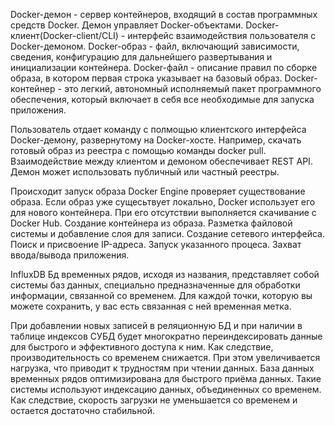 
Docker-демон - сервер контейнеров, входящий в состав программных средств Docker. Демон управляет Docker-объектами.
Docker-клиент(Docker-client/CLI) - интерфейс взаимодействия пользователя с Docker-демоном.
Docker-образ - файл, включающий зависимости, сведения, конфигурацию для дальнейшего развертывания и инициализации контейнера.
Docker-файл - описание правил по сборке образа, в котором первая строка указывает на базовый образ.
Docker-контейнер - это легкий, автономный исполняемый пакет программного обеспечения, который включает в себя все необходимые для запуска приложения.

Пользователь отдает команду с полмощью клиентского интерфейса Docker-демону, развернутому на Docker-хосте. Например, скачать готовый образ из реестра с помощью команды docker pull. Взаимодействие между клиентом и демоном обеспечивает REST API. Демон может использовать публичный или частный реестры.

Происходит запуск образа Docker Engine проверяет существование образа. Если образ уже сущесьтвует локально, Docker использует его для нового контейнера. При его отсутствии выполняется скачивание с Docker Hub.
Создание контейнера из образа.
Разметка файловой системы и добавление слоя для записи.
Создание сетевого интерфейса.
Поиск и присвоение IP-адреса.
Запуск указанного процеса.
Захват ввода/вывода приложения.

InfluxDB
Бд временных рядов, исходя из названия, представляет собой системы баз данных, специально предназначенные для обработки информации, связанной со временем.
Для каждой точки, которую вы можете сохранить, у вас есть связанная с ней временная метка.

При добавлении новых записей в реляционную БД и при наличии в таблице индексов СУБД будет многократно переиндексировать данные для быстрого и эффективного доступа к ним. Как следствие, производительность со временем снижается. При этом увеличивается нагрузка, что приводит к трудностям при чтении данных.
База данных временных рядов оптимизирована для быстрого приёма данных. Такие системы используют индексацию данных, объединенных со временем. Как следствие, скорость загрузки не уменьшается со временем и остается достаточно стабильной.
